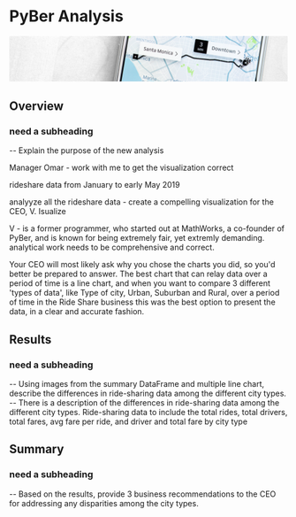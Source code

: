 # PyBer Analysis

![PyBer Analysis](resources/PyBer_Analysis.png)

## Overview

### need a subheading
-- Explain the purpose of the new analysis

Manager Omar - work with me to get the visualization correct

rideshare data from January to early May 2019

analyyze all the rideshare data  - create a compelling visualization for the CEO, V. Isualize

V - is a former programmer, who started out at MathWorks, a co-founder of PyBer, and is known for being extremely fair, yet extremly demanding.
analytical work needs to be comprehensive and correct.


Your CEO will most likely ask why you chose the charts you did, so you'd better be prepared to answer.
The best chart that can relay data over a period of time is a line chart, and when you want to compare 3 different 'types of data', like Type of city, Urban, Suburban and Rural, over a period of time in the Ride Share business this was the best option to present the data, in a clear and accurate fashion.

## Results

### need a subheading
-- Using images from the summary DataFrame and multiple line chart, describe the differences in ride-sharing data among the different city types.
-- There is a description of the differences in ride-sharing data among the different city types.  Ride-sharing data to include the total rides, total drivers, total fares, avg fare per ride, and driver and total fare by city type


## Summary

### need a subheading
-- Based on the results, provide 3 business recommendations to the CEO for addressing any disparities among the city types.

